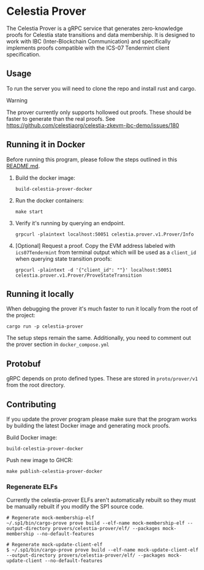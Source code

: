 # Celestia Prover

The Celestia Prover is a gRPC service that generates zero-knowledge proofs for Celestia state transitions and data membership. It is designed to work with IBC (Inter-Blockchain Communication) and specifically implements proofs compatible with the ICS-07 Tendermint client specification.

## Usage

To run the server you will need to clone the repo and install rust and cargo.

> [!WARNING]
> The prover currently only supports hollowed out proofs. These should be faster to generate than the real proofs.
> See <https://github.com/celestiaorg/celestia-zkevm-ibc-demo/issues/180>

## Running it in Docker

Before running this program, please follow the steps outlined in this [README.md](https://github.com/celestiaorg/celestia-zkevm-ibc-demo/blob/main/README.md).

1. Build the docker image:

    ```shell
    build-celestia-prover-docker
    ```

1. Run the docker containers:

    ```shell
    make start
    ```

1. Verify it's running by querying an endpoint.

    ```shell
    grpcurl -plaintext localhost:50051 celestia.prover.v1.Prover/Info
    ```

1. [Optional] Request a proof. Copy the EVM address labeled with `ics07Tendermint` from terminal output which will be used as a `client_id` when querying state transition proofs:

    ```shell
    grpcurl -plaintext -d '{"client_id": ""}' localhost:50051 celestia.prover.v1.Prover/ProveStateTransition
    ```

## Running it locally

When debugging the prover it's much faster to run it locally from the root of the project:

```shell
cargo run -p celestia-prover
```

The setup steps remain the same. Additionally, you need to comment out the prover section in `docker_compose.yml`

## Protobuf

gRPC depends on proto defined types. These are stored in `proto/prover/v1` from the root directory.

## Contributing

If you update the prover program please make sure that the program works by building the latest Docker image and generating mock proofs.

Build Docker image:

```shell
build-celestia-prover-docker
```

Push new image to GHCR:

```shell
make publish-celestia-prover-docker
```

### Regenerate ELFs

Currently the celestia-prover ELFs aren't automatically rebuilt so they must be manually rebuilt if you modify the SP1 source code.

```shell
# Regenerate mock-membership-elf
~/.sp1/bin/cargo-prove prove build --elf-name mock-membership-elf --output-directory provers/celestia-prover/elf/ --packages mock-membership --no-default-features

# Regenerate mock-update-client-elf
$ ~/.sp1/bin/cargo-prove prove build --elf-name mock-update-client-elf --output-directory provers/celestia-prover/elf/ --packages mock-update-client --no-default-features
```
